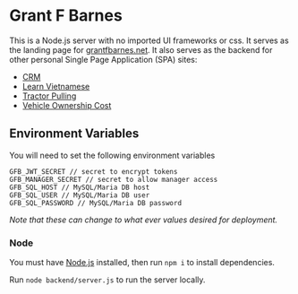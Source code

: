# Grant F Barnes

This is a Node.js server with no imported UI frameworks or css. It serves as the landing page for [grantfbarnes.net](https://grantfbarnes.net). It also serves as the backend for other personal Single Page Application (SPA) sites:

- [CRM](https://github.com/GrantFBarnes/crm)
- [Learn Vietnamese](https://github.com/GrantFBarnes/learn-vietnamese)
- [Tractor Pulling](https://github.com/GrantFBarnes/tractor-pulling)
- [Vehicle Ownership Cost](https://github.com/GrantFBarnes/vehicle-ownership-cost)

## Environment Variables

You will need to set the following environment variables

```
GFB_JWT_SECRET // secret to encrypt tokens
GFB_MANAGER_SECRET // secret to allow manager access
GFB_SQL_HOST // MySQL/Maria DB host
GFB_SQL_USER // MySQL/Maria DB user
GFB_SQL_PASSWORD // MySQL/Maria DB password
```

_Note that these can change to what ever values desired for deployment._

### Node

You must have [Node.js](https://nodejs.org/) installed, then run `npm i` to install dependencies.

Run `node backend/server.js` to run the server locally.
